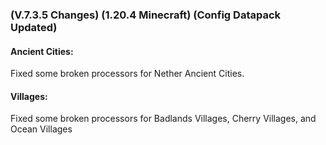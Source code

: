 ### **(V.7.3.5 Changes) (1.20.4 Minecraft) (Config Datapack Updated)**

#### Ancient Cities:
Fixed some broken processors for Nether Ancient Cities.

#### Villages:
Fixed some broken processors for Badlands Villages, Cherry Villages, and Ocean Villages